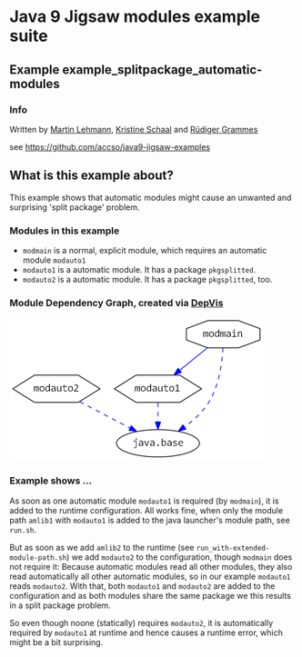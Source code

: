 ﻿# Java 9 Jigsaw modules example suite
## Example example_splitpackage_automatic-modules

### Info
Written by [Martin Lehmann](https://github.com/MartinLehmann1971), [Kristine Schaal](https://github.com/kristines) and [Rüdiger Grammes](https://github.com/rgrammes) 

see https://github.com/accso/java9-jigsaw-examples

## What is this example about?
This example shows that automatic modules might cause an unwanted and surprising 'split package' problem.

### Modules in this example
- `modmain` is a normal, explicit module, which requires an automatic module `modauto1`
- `modauto1` is a automatic module. It has a package `pkgsplitted`.
- `modauto2` is a automatic module. It has a package `pkgsplitted`, too.

### Module Dependency Graph, created via [DepVis](https://github.com/accso/java9-jigsaw-depvis)
![Example's Module Dependency Graph](moduledependencies.png)

### Example shows ...
As soon as one automatic module `modauto1` is required (by `modmain`), it is added to the runtime configuration.
All works fine, when only the module path `amlib1` with `modauto1` is added to the java launcher's module path, see `run.sh`.

But as soon as we add `amlib2` to the runtime (see `run_with-extended-module-path.sh`) we add `modauto2` to the configuration, though `modmain` does not require it:
Because automatic modules read all other modules, they also read automatically all other automatic modules, so in our example `modauto1` reads `modauto2`.
With that, both `modauto1` and `modauto2` are added to the configuration and as both modules share the same package we this results in a split package problem.

So even though noone (statically) requires `modauto2`, it is automatically required by `modauto1` at runtime and hence causes a runtime error, which might be a bit surprising.
